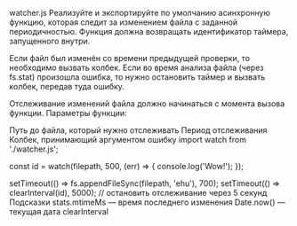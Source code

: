 watcher.js
Реализуйте и экспортируйте по умолчанию асинхронную функцию, которая следит за изменением файла с заданной периодичностью. Функция должна возвращать идентификатор таймера, запущенного внутри.

Если файл был изменён со времени предыдущей проверки, то необходимо вызвать колбек. Если во время анализа файла (через fs.stat) произошла ошибка, то нужно остановить таймер и вызвать колбек, передав туда ошибку.

Отслеживание изменений файла должно начинаться с момента вызова функции. Параметры функции:

Путь до файла, который нужно отслеживать
Период отслеживания
Колбек, принимающий аргументом ошибку
import watch from './watcher.js';

const id = watch(filepath, 500, (err) => {
  console.log('Wow!');
});

setTimeout(() => fs.appendFileSync(filepath, 'ehu'), 700);
setTimeout(() => clearInterval(id), 5000); // остановить отслеживание через 5 секунд
Подсказки
stats.mtimeMs — время последнего изменения
Date.now() — текущая дата
clearInterval
